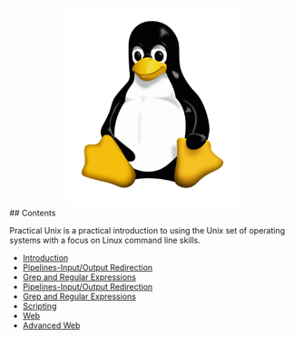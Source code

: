 <div align="center">
	<img width="300" height="350" src="media/logo.png" alt="Linux"></img>
</div>
## Contents  

Practical Unix is a practical introduction to using the Unix set of operating systems with a focus on Linux command line skills.  
- [Introduction](./Lecture%201:%20Intro)
- [Pipelines-Input/Output Redirection](#Pipelines-Input/Output-Redirection)
- [Grep and Regular Expressions](#grep-and-regular-expressions)
- [Pipelines-Input/Output Redirection]()
- [Grep and Regular Expressions]()
- [Scripting]()
- [Web]()
- [Advanced Web]()

